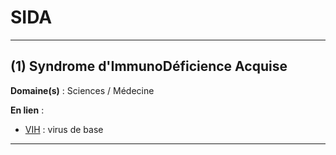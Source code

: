 # SIDA

--------------------------------------

## (1) Syndrome d'ImmunoDéficience Acquise

**Domaine(s)** : Sciences / Médecine

**En lien** :

+ [VIH](../V/vih.md) : virus de base

----------------------------------------